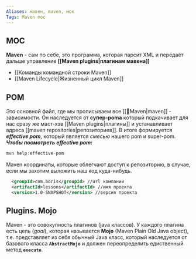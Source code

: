 ```yaml
---
Aliases: мавен, maven, мок
Tags: Maven moc
---
```

## MOC

**Maven** - сам по себе, это программа, которая парсит XML и передаёт дальше управление **[[Maven plugins|плагинам мавена]]**
- [[Команды командной строки Maven]]
- [[Maven Lifecycle|Жизненный цикл Maven]]

## POM
Это основной файл, где мы прописываем все [[📙Maven|maven]] - зависимости. Он наследуется от **супер-poma** который подкачивает для нас сразу же маст-хэв [[Maven plugins|плагины]] и устанавливает адреса [[maven repositories|репозиториев]]. В итоге формируется ***effective pom***, который является *смесью* нашего pom и super-pom. 
***Чтобы посмотреть effective pom:***
```java
mvn help:effective-pom
```

Maven координаты, которые облегчают доступ к репозиторию, в случае, если мы захотим выложить наш код куда-нибудь. 
```xml
  <groupId>com.boris</groupId> //url компании
  <artifactId>lessons</artifactId> //имя проекта
  <version>1.0-SNAPSHOT</version> //версия проекта
```


## Plugins. Mojo

Maven  - это совокупность плагинов (java классов). У каждого плагина есть цель (*goal*), которая называется **Mojo** (Maven Plain Old Java object), т.е. представляет из себя обычный Java класс, который наследуется от базового класса **`AbstractMojo`** и должен переопределить едиственный метод **`execute`**. 

